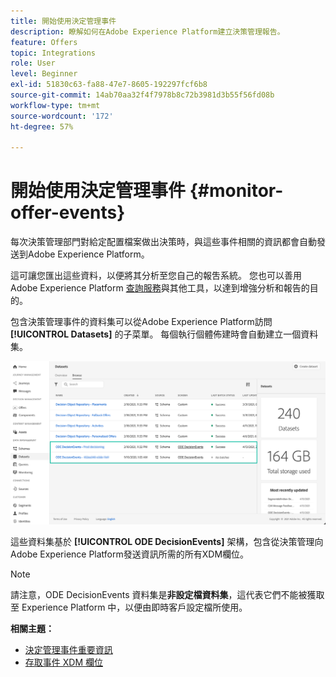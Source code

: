 ```yaml
---
title: 開始使用決定管理事件
description: 瞭解如何在Adobe Experience Platform建立決策管理報告。
feature: Offers
topic: Integrations
role: User
level: Beginner
exl-id: 51830c63-fa88-47e7-8605-192297fcf6b8
source-git-commit: 14ab70aa32f4f7978b8c72b3981d3b55f56fd08b
workflow-type: tm+mt
source-wordcount: '172'
ht-degree: 57%

---
```


# 開始使用決定管理事件 {#monitor-offer-events}

每次決策管理部門對給定配置檔案做出決策時，與這些事件相關的資訊都會自動發送到Adobe Experience Platform。

這可讓您匯出這些資料，以便將其分析至您自己的報吿系統。 您也可以善用 Adobe Experience Platform [查詢服務](https://experienceleague.adobe.com/docs/experience-platform/query/home.html?lang=zh-Hant)與其他工具，以達到增強分析和報告的目的。

包含決策管理事件的資料集可以從Adobe Experience Platform訪問 **[!UICONTROL Datasets]** 的子菜單。 每個執行個體佈建時會自動建立一個資料集。

![](../assets/events-datasets-list.png)

這些資料集基於 **[!UICONTROL ODE DecisionEvents]** 架構，包含從決策管理向Adobe Experience Platform發送資訊所需的所有XDM欄位。

>[!NOTE]
>
>請注意，ODE DecisionEvents 資料集是&#x200B;**非設定檔資料集**，這代表它們不能被獲取至 Experience Platform 中，以便由即時客戶設定檔所使用。

**相關主題：**

* [決定管理事件重要資訊](../reports/key-information.md)
* [存取事件 XDM 欄位](../reports/xdm-fields.md)
